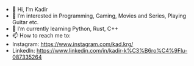 - 👋 Hi, I’m Kadir
- 👀 I’m interested in Programming, Gaming, Movies and Series, Playing Guitar etc.
- 🌱 I’m currently learning Python, Rust, C++
- 📫 How to reach me to: 
- Instagram: https://www.instagram.com/kad.krg/
- Linkedln: https://www.linkedin.com/in/kadir-k%C3%B6ro%C4%9Flu-087335264
